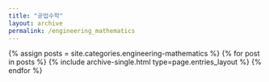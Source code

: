 ```yaml
---
title: "공업수학"
layout: archive
permalink: /engineering_mathematics
---
```



{% assign posts = site.categories.engineering-mathematics %}
{% for post in posts %} {% include archive-single.html type=page.entries_layout %} {% endfor %}